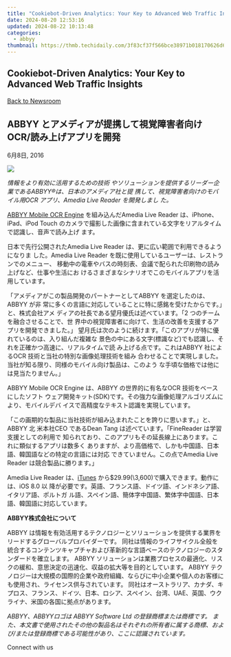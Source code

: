 ```yaml
---
title: "Cookiebot-Driven Analytics: Your Key to Advanced Web Traffic Insights"
date: 2024-08-20 12:53:16
updated: 2024-08-22 10:13:48
categories:
  - abbyy
thumbnail: https://thmb.techidaily.com/3f83cf37f566bce38971b018170626d6e67c9f875eec12a8f86b696a3d6ea101.jpg
---
```


## Cookiebot-Driven Analytics: Your Key to Advanced Web Traffic Insights

[Back to Newsroom](https://tools.techidaily.com/abbyy/products/)

## ABBYY とアメディアが提携して視覚障害者向けOCR/読み上げアプリを開発

6月8日, 2016

![](https://content.abbyy.com/-/media/project/abbyy/abbyy/branchtemplates/shutterstock_1272462163_1296-x-729.jpg?h=729&iar=0&w=1296)

_情報をより有効に活用するための技術 やソリューションを提供するリーダー企業であるABBYY®は、日本のアメディア社と提 携して、視覚障害者向けのモバイル用OCR アプリ、Amedia Live Reader を開発しまし た。_

[ABBYY Mobile OCR Engine](https://tools.techidaily.com/abbyy/products/) を組み込んだAmedia Live Reader は、iPhone、iPad、iPod Touch のカメラで撮影した画像に含まれている文字をリアルタイムで認識し、音声で読み上げ ます。

日本で先行公開されたAmedia Live Reader は、更に広い範囲で利用できるようになりま した。Amedia Live Reader を既に使用しているユーザーは、レストランでのメニュー、 移動中の電車やバスの時刻表、会議で配られた印刷物の読み上げなど、仕事や生活にお けるさまざまなシナリオでこのモバイルアプリを活用しています。

「アメディアがこの製品開発のパートナーとしてABBYY を選定したのは、ABBYY が非 常に多くの言語に対応していることに特に感銘を受けたからです。」と、株式会社アメ ディアの社長である望月優氏は述べています。「2 つのチームを融合させることで、世 界中の視覚障害者に向けて、生活の改善を支援するアプリを開発できました。」 望月氏は次のように続けます。「このアプリが特に優れているのは、入り組んだ複雑な 景色の中にある文字(標識など)でも認識し、それを正確かつ高速に、リアルタイムで読 み上げる点です。これはABBYY 社によるOCR 技術と当社の特別な画像処理技術を組み 合わせることで実現しました。当社が知る限り、同様のモバイル向け製品は、このよう な手頃な価格では他には見当たりません。」

ABBYY Mobile OCR Engine は、ABBYY の世界的に有名なOCR 技術をベースにしたソフト ウェア開発キット(SDK)です。その強力な画像処理アルゴリズムにより、モバイルデバ イスで高精度なテキスト認識を実現しています。

「この画期的な製品に当社技術が組み込まれたことを誇りに思います。」と、ABBYY 北 米本社CEO であるDean Tang は述べています。「FineReader は学習支援としての利用で 知られており、このアプリもその延長線上にあります。これに類似するアプリは数多く ありますが、より高価格で、しかも中国語、日本語、韓国語などの特定の言語には対応 できていません。この点でAmedia Live Reader は競合製品に勝ります。」

Amedia Live Reader は、[iTunes](https://itunes.apple.com/jp/app/amedia-live-reader/id1040357170?mt=8) から$29.99(\\3,600)で購入できます。動作には、iOS 8.0 以 降が必要です。英語、フランス語、ドイツ語、インドネシア語、イタリア語、ポルトガ ル語、スペイン語、簡体字中国語、繁体字中国語、日本語、韓国語に対応しています。

**ABBYY株式会社について** 

ABBYY は情報を有効活用するテクノロジーとソリューションを提供する業界をリードするグローバルプロバイダーです。 同社は情報のライフサイクル全般を統合するコンテンツキャプチャおよび革新的な言語ベースのテクノロジーのスタンダードを確立します。 ABBYY ソリューションは業務プロセスの最適化、リスクの緩和、意思決定の迅速化、収益の拡大等を目的としています。 ABBYY テクノロジーは大規模の国際的企業や政府組織、ならびに中小企業や個人のお客様にも使用され、ライセンス供与されています。 同社はオーストラリア、カナダ、キプロス、フランス、ドイツ、日本、ロシア、スペイン、台湾、UAE、英国、ウクライナ、米国の各国に拠点があります。

_ABBYY、ABBYYロゴは ABBYY Software Ltd の登録商標または商標です。 また、本文書で使用されたその他の製品名はそれぞれの所有者に属する商標、および/または登録商標である可能性があり、ここに認識されています。_

Connect with us

<ins class="adsbygoogle"
     style="display:block"
     data-ad-format="autorelaxed"
     data-ad-client="ca-pub-7571918770474297"
     data-ad-slot="1223367746"></ins>



<ins class="adsbygoogle"
     style="display:block"
     data-ad-client="ca-pub-7571918770474297"
     data-ad-slot="8358498916"
     data-ad-format="auto"
     data-full-width-responsive="true"></ins>
